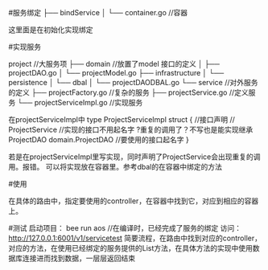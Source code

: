 
#服务绑定
├── bindService
│   └── container.go   //容器

这里面是在初始化实现绑定



#实现服务

project //大服务项
├── domain   //放置了model 接口的定义
│   ├── projectDAO.go
│   └── projectModel.go
├── infrastructure
│   └── persistence
│       └── dbal
│           └── projectDAODBAL.go
└── service  //对外服务的定义
    ├── projectFactory.go  //复杂的服务
    ├── projectService.go  //定义服务
    └── projectServiceImpl.go  //实现服务

在projectServiceImpl中
type ProjectServiceImpl struct { //接口声明
	// ProjectService            //实现的接口不用起名字 ?重复的调用了？不写也是能实现继承
	ProjectDAO domain.ProjectDAO //要使用的接口起名字
}

若是在projectServiceImpl里写实现，同时声明了ProjectService会出现重复的调用。报错。
可以将实现放在容器里。参考dbal的在容器中绑定的方法

#使用

在具体的路由中，指定要使用的controller，在容器中找到它，对应到相应的容器上。


#测试
启动项目： bee run aos   //在编译时，已经完成了服务的绑定
访问：http://127.0.0.1:6001/v1/servicetest
简要流程，在路由中找到对应的controller，对应的方法，在使用已经绑定的服务提供的List方法，在具体方法的实现中使用数据库连接进而找到数据，一层层返回结束

